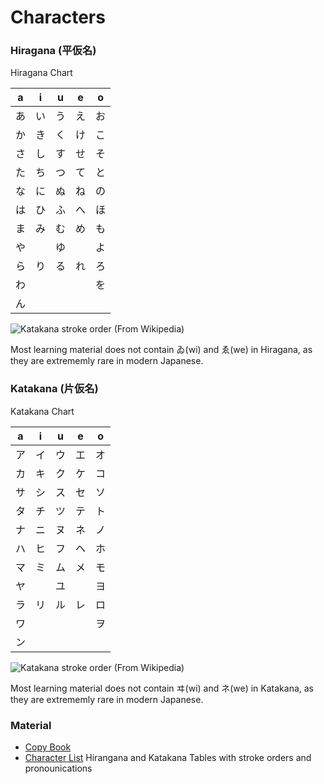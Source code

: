 # Characters

### Hiragana (平仮名)

Hiragana Chart

|a|i|u|e|o|
|---|---|---|---|---|
|あ|い|う|え|お|
|か|き|く|け|こ|
|さ|し|す|せ|そ|
|た|ち|つ|て|と|
|な|に|ぬ|ね|の|
|は|ひ|ふ|へ|ほ|
|ま|み|む|め|も|
|や||ゆ||よ|
|ら|り|る|れ|ろ|
|わ||||を|
|ん|||||

![Katakana stroke order (From Wikipedia)](https://upload.wikimedia.org/wikipedia/commons/thumb/2/28/Table_hiragana.svg/1152px-Table_hiragana.svg.png)

Most learning material does not contain ゐ(wi) and ゑ(we) in Hiragana, as they are extrememly rare in modern Japanese. 

### Katakana (片仮名)

Katakana Chart

|a|i|u|e|o|
|---|---|---|---|---|
|ア|イ|ウ|エ|オ|
|カ|キ|ク|ケ|コ|
|サ|シ|ス|セ|ソ|
|タ|チ|ツ|テ|ト|
|ナ|ニ|ヌ|ネ|ノ|
|ハ|ヒ|フ|ヘ|ホ|
|マ|ミ|ム|メ|モ|
|ヤ|	|ユ|	|ヨ|
|ラ|リ|ル|レ|ロ|
|ワ||||ヲ|
|ン|

![Katakana stroke order (From Wikipedia)](https://upload.wikimedia.org/wikipedia/commons/thumb/0/0d/Table_katakana.svg/1152px-Table_katakana.svg.png)

Most learning material does not contain ヰ(wi) and ネ(we) in Katakana, as they are extrememly rare in modern Japanese. 

### Material

- [Copy Book](http://japanese-lesson.com/resources/pdf/characters/hiragana_writing_practice_sheets.pdf)
- [Character List](https://www.nhk.or.jp/lesson/en/letters/hiragana.html) Hirangana and Katakana Tables with stroke orders and pronounications





